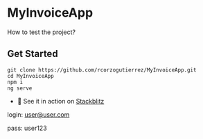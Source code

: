 # MyInvoiceApp

How to test the project?

## Get Started

```
git clone https://github.com/rcorzogutierrez/MyInvoiceApp.git
cd MyInvoiceApp
npm i
ng serve
```

- 🚀 See it in action on [Stackblitz](https://stackblitz.com/github/rcorzogutierrez/MyInvoiceApp)


login: user@user.com

pass: user123
